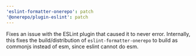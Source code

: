 ```yaml
---
'eslint-formatter-onerepo': patch
'@onerepo/plugin-eslint': patch
---
```


Fixes an issue with the ESLint plugin that caused it to never error. Internally, this fixes the build/distribution of `eslint-formatter-onerepo` to build as commonjs instead of esm, since eslint cannot do esm.
